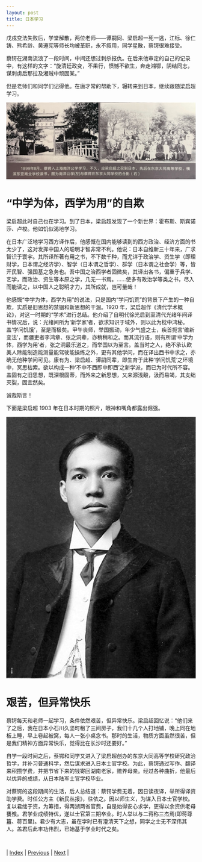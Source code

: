 ```yaml
---
layout: post
title: 日本学习
---
```


戊戌变法失败后，学堂解散，两位老师——谭嗣同、梁启超一死一逃，江标、徐仁铸、熊希龄、黄遵宪等师长均被革职，永不叙用，同学星散，蔡锷很难接受。

蔡锷在湖南流浪了一段时间，中间还想过刺杀报仇。在后来他审定的自己的记录中，有这样的文字：“旋清廷政变，不果行，愤憾不欲生，奔走湘鄂，阴结同志，谋刺虏后那拉及湘贼中顽固某。”

但是老师们和同学们记得他。在唐才常的帮助下，辗转来到日本，继续跟随梁启超学习。

![蔡锷日本留学](fig/3-1.jpeg "蔡锷日本留学")

# “中学为体，西学为用”的自欺

梁启超此时自己也在学习。到了日本，梁启超发现了一个新世界：霍布斯、斯宾诺莎、卢梭。他如饥似渴地学习。

在日本广泛地学习西方译作后，他感慨在国内能够读到的西方政治、经济方面的书太少了，这对发挥中国人的聪明才智非常不利。他说：日本自维新三十年来，广求智识于寰宇。其所译所著有用之书，不下数千种，而尤详于政治学、资生学（即理财学，日本谓之经济学）、智学（日本谓之哲学）、群学（日本谓之社会学）等，皆开民智、强国基之急务也。吾中国之治西学者固微矣，其译出各书，偏重于兵学、艺学，而政治、资生等本原之学，几无一书焉。……使多有政治学等类之书，尽入而能读之，以中国人之聪明才力，其所成就，岂可量哉！

他感慨“中学为体，西学为用”的说法，只是国内“学问饥荒”的背景下产生的一种自欺，实质是旧思想的禁锢和新思想的干涸。1920 年，梁启超作《清代学术概论》，对这一时期的“学术”进行总结。他介绍了自明代徐光启到至清代光绪年间译书情况后，说：光绪间所为‘新学家’者，欲求知识于域外，则以此为枕中鸿秘。盖‘学问饥饿’，至是而极矣。甲午丧师，举国振动，年少气盛之士，疾首扼言‘维新变法’，而疆吏者李鸿章、张之洞辈，亦稍稍和之。而其流行语，则有所谓‘中学为体，西学为用’者，张之洞最乐道之，而举国以为至言。盖当时之人，绝不承认欧美人除能制造能测量能驾驶能操练之外，更有其他学问，而在译出西书中求之，亦确无他种学问可见。康有为、梁启超、谭嗣同辈，即生育于此种‘学问饥荒’之环境中，冥思枯索。欲以构成一种‘不中不西即中即西’之新学派，而已为时代所不容。盖固有之旧思想，既深根固蒂，而外来之新思想，又来源浅觳，汲而易竭，其支绌灭裂，固宜然矣。

诚哉斯言！

下面是梁启超 1903 年在日本时期的照片，眼神和嘴角都露出倔强。

![梁启超](fig/3-1-1.jpeg "梁启超")

# 艰苦，但异常快乐

蔡锷每天和老师一起学习，条件依然艰苦，但异常快乐。梁启超回忆说：“他们来了之后，我在日本小石川久坚町租了三间房子，我们十几个人打地铺，晚上同在地板上睡，早上卷起被窝，每人一张小桌念书。那时的生活，物质方面虽然很苦，但是我们精神方面异常快乐，觉得比在长沙时还要好。”

自学一段时间之后，蔡锷和同学又进入了梁启超创办的东京大同高等学校研究政治哲学，并补习普通科学，然后谋求进入日本士官学校。为此，蔡锷通过写作、翻译来积攒学费，并把节省下来的钱寄回湖南老家，赡养母亲。经过各种曲折，他最后以优异的成绩，从日本陆军士官学校毕业。

对蔡锷的这段期间的生活，后人总结道：蔡锷学费无着，因日读夜译，举所得译资助学费。时任公方主《新民丛报》，往依之。因以师生义，为谋入日本士官学校。复以君绌于资，为筹措，得两湖两省官费，自是始得安心求学，更得以余资供老母饔飧。君学业成绩特优，遂以士官第三期卒业。时人举以与二蒋称三杰焉(即蒋尊簋、蒋百里)。君少有大志，虽在学时已有澄清天下之想，同学之士无不深伟其人。盖君后此丰功伟烈，已始基于学业时代之矣。

<br/>

| [Index](./) | [Previous](1-9-student) | [Next](3-3-freedom) |
